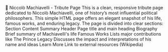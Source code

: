 🧠 Niccolò Machiavelli - Tribute Page
This is a clean, responsive tribute page dedicated to Niccolò Machiavelli, one of history’s most influential political philosophers. This simple HTML page offers an elegant snapshot of his life, famous works, and enduring legacy.
The page is divided into clear sections:
Section	Content Summary
Header	Page title and main heading
Biography	Brief summary of Machiavelli's life
Famous Works	Lists major contributions like The Prince
Legacy	Discusses the impact and interpretations of his name and ideas
Learn More	Link to external resources (Wikipedia)
